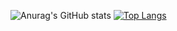 ![Anurag's GitHub stats](https://github-readme-stats.vercel.app/api?username=imuhammadamin&show_icons=true&theme=tokyonight)
[![Top Langs](https://github-readme-stats.vercel.app/api/top-langs/?username=imuhammadamin&layout=compact)](https://github.com/anuraghazra/github-readme-stats)
